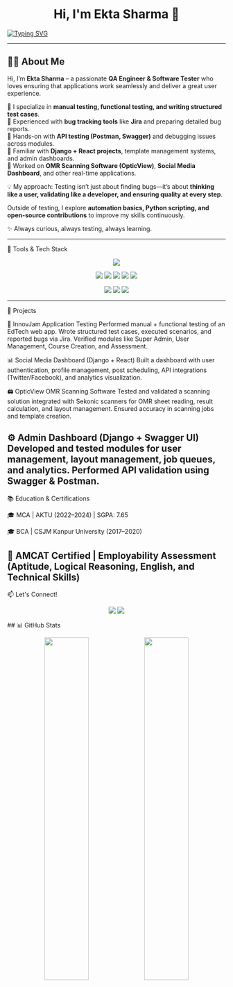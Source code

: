 <!-- Greeting and Intro -->
<h1 align="center">Hi, I'm Ekta Sharma 👋</h1>

<a href="#">
  <img src="https://readme-typing-svg.herokuapp.com?font=Fira+Code&duration=4000&pause=1000&color=00F7FF&center=true&vCenter=true&width=1000&height=50&lines=👩‍💻+QA+Engineer+%7C+Software+Tester+%7C+Manual+%26+Functional+Testing+%7C+API+Testing+(Postman%2C+Swagger)+%7C+Jira+%7C+Django+%7C+React" alt="Typing SVG" />
</a>




---

## 👩‍💻 About Me  

Hi, I’m **Ekta Sharma** – a passionate **QA Engineer & Software Tester** who loves ensuring that applications work seamlessly and deliver a great user experience.  

🔹 I specialize in **manual testing, functional testing, and writing structured test cases**.  
🔹 Experienced with **bug tracking tools** like **Jira** and preparing detailed bug reports.  
🔹 Hands-on with **API testing (Postman, Swagger)** and debugging issues across modules.  
🔹 Familiar with **Django + React projects**, template management systems, and admin dashboards.  
🔹 Worked on **OMR Scanning Software (OpticView)**, **Social Media Dashboard**, and other real-time applications.  

💡 My approach: Testing isn’t just about finding bugs—it’s about **thinking like a user, validating like a developer, and ensuring quality at every step**.  

Outside of testing, I explore **automation basics, Python scripting, and open-source contributions** to improve my skills continuously.  

✨ Always curious, always testing, always learning.  

---

🔧 Tools & Tech Stack
<p align="center"> <img src="https://skillicons.dev/icons?i=python,django,javascript,react,html,css,tailwind,mysql,mongodb,git,github,vscode,postman" /> </p> <p align="center"> <img src="https://img.shields.io/badge/Swagger-API%20Testing-brightgreen?style=for-the-badge&logo=swagger&logoColor=white" /> <img src="https://img.shields.io/badge/Jira-Bug%20Tracking-blue?style=for-the-badge&logo=jira&logoColor=white" /> <img src="https://img.shields.io/badge/Manual%20Testing-gray?style=for-the-badge" /> <img src="https://img.shields.io/badge/Test%20Case%20Design-orange?style=for-the-badge" /> <img src="https://img.shields.io/badge/API%20Validation-lightblue?style=for-the-badge" /> </p> <p align="center"> <img src="https://img.shields.io/badge/Selenium-Automation-green?style=for-the-badge&logo=selenium&logoColor=white" /> <img src="https://img.shields.io/badge/Pytest-Testing Framework-yellow?style=for-the-badge" /> <img src="https://img.shields.io/badge/Cypress-End%20to%20End%20Testing-darkgreen?style=for-the-badge&logo=cypress" /> </p>

---

🚀 Projects

🧪 InnovJam Application Testing
Performed manual + functional testing of an EdTech web app. Wrote structured test cases, executed scenarios, and reported bugs via Jira. Verified modules like Super Admin, User Management, Course Creation, and Assessment.

📊 Social Media Dashboard (Django + React)
Built a dashboard with user authentication, profile management, post scheduling, API integrations (Twitter/Facebook), and analytics visualization.

🖨️ OpticView OMR Scanning Software
Tested and validated a scanning solution integrated with Sekonic scanners for OMR sheet reading, result calculation, and layout management. Ensured accuracy in scanning jobs and template creation.

⚙️ Admin Dashboard (Django + Swagger UI)
Developed and tested modules for user management, layout management, job queues, and analytics. Performed API validation using Swagger & Postman.
---

📚 Education & Certifications

🎓 MCA | AKTU (2022–2024) | SGPA: 7.65

🎓 BCA | CSJM Kanpur University (2017–2020)

📜 AMCAT Certified | Employability Assessment (Aptitude, Logical Reasoning, English, and Technical Skills)
---

📫 Let's Connect!
<p align="center"> <a href="mailto:sharmaek7991@gmail.com"><img src="https://img.shields.io/badge/Email-sharmaek7991@gmail.com-red?style=for-the-badge&logo=gmail&logoColor=white" /></a> <a href="https://www.linkedin.com/in/ekta-sharma-2b493221b/"><img src="https://img.shields.io/badge/LinkedIn-Ekta%20Sharma-blue?style=for-the-badge&logo=linkedin&logoColor=white" /></a> </p>
## 📊 GitHub Stats  

<p align="center">
  <img width="45%" src="https://github-readme-stats.vercel.app/api?username=ekta-sharma&show_icons=true&theme=radical&hide_border=true" />
  <img width="45%" src="https://github-readme-streak-stats.herokuapp.com?user=ekta-sharma&theme=radical&hide_border=true" />
</p>

<!--
**Ekta-sharma5/Ekta-sharma5** is a ✨ _special_ ✨ repository because its `README.md` (this file) appears on your GitHub profile.

Here are some ideas to get you started:

- 🔭 I’m currently working on ...
- 🌱 I’m currently learning ...
- 👯 I’m looking to collaborate on ...
- 🤔 I’m looking for help with ...
- 💬 Ask me about ...
- 📫 How to reach me: ...
- 😄 Pronouns: ...
- ⚡ Fun fact: ...
-->
